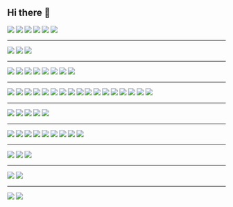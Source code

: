 ## Hi there 👋

<img src="https://img.shields.io/badge/ChatGPT-74aa9c?style=for-the-badge&logo=openai&logoColor=white" />  <img src="https://img.shields.io/badge/Wordpress-21759B?style=for-the-badge&logo=wordpress&logoColor=white" />  <img src="https://img.shields.io/badge/Amazon_AWS-FF9900?style=for-the-badge&logo=amazonaws&logoColor=white" />  <img src="https://img.shields.io/badge/Cloudflare-F38020?style=for-the-badge&logo=Cloudflare&logoColor=white" />  <img src="https://img.shields.io/badge/Google_Cloud-4285F4?style=for-the-badge&logo=google-cloud&logoColor=white" />  <img src="https://img.shields.io/badge/Vercel-000000?style=for-the-badge&logo=vercel&logoColor=white" />

<hr>
<img src="https://img.shields.io/badge/MongoDB-4EA94B?style=for-the-badge&logo=mongodb&logoColor=white" />  <img src="https://img.shields.io/badge/MySQL-005C84?style=for-the-badge&logo=mysql&logoColor=white" />  <img src="https://img.shields.io/badge/phpmyadmin-6C78AF?style=for-the-badge&logo=phpmyadmin&logoColor=white" />

<hr>
<img src="https://img.shields.io/badge/affinity%20desginer-%231B72BE.svg?style=for-the-badge&logo=affinity-designer&logoColor=white" />  <img src="https://img.shields.io/badge/affinity%20photo-%237E4DD2.svg?style=for-the-badge&logo=affinity-photo&logoColor=white" />  <img src="https://img.shields.io/badge/Canva-%2300C4CC.svg?&style=for-the-badge&logo=Canva&logoColor=white" />  <img src="https://img.shields.io/badge/Figma-F24E1E?style=for-the-badge&logo=figma&logoColor=white" />  <img src="https://img.shields.io/badge/gimp-5C5543?style=for-the-badge&logo=gimp&logoColor=white" />  <img src="https://img.shields.io/badge/Inkscape-000000?style=for-the-badge&logo=Inkscape&logoColor=white" />  <img src="https://img.shields.io/badge/Penpot-000000?style=for-the-badge&logo=penpot&logoColor=white" />  <img src="https://img.shields.io/badge/Pexels-05A081?style=for-the-badge&logo=pexels&logoColor=white" />

<hr>
<img src="https://img.shields.io/badge/Astro-0C1222?style=for-the-badge&logo=astro&logoColor=FDFDFE" />  <img src="https://img.shields.io/badge/Bootstrap-563D7C?style=for-the-badge&logo=bootstrap&logoColor=white" />  <img src="https://img.shields.io/badge/Codeigniter-EF4223?style=for-the-badge&logo=codeigniter&logoColor=white" />  <img src="https://img.shields.io/badge/Express%20js-000000?style=for-the-badge&logo=express&logoColor=white" />  <img src="https://img.shields.io/badge/firebase-ffca28?style=for-the-badge&logo=firebase&logoColor=black" />  <img src="https://img.shields.io/badge/GitHub%20Pages-222222?style=for-the-badge&logo=GitHub%20Pages&logoColor=white" />  <img src="https://img.shields.io/badge/Godot-478CBF?style=for-the-badge&logo=GodotEngine&logoColor=white" />  <img src="https://img.shields.io/badge/jQuery-0769AD?style=for-the-badge&logo=jquery&logoColor=white" />  <img src="https://img.shields.io/badge/next%20js-000000?style=for-the-badge&logo=nextdotjs&logoColor=white" />  <img src="https://img.shields.io/badge/Node%20js-339933?style=for-the-badge&logo=nodedotjs&logoColor=white" />  <img src="https://img.shields.io/badge/npm-CB3837?style=for-the-badge&logo=npm&logoColor=white" />  <img src="https://img.shields.io/badge/React-20232A?style=for-the-badge&logo=react&logoColor=61DAFB" />  <img src="https://img.shields.io/badge/React_Router-CA4245?style=for-the-badge&logo=react-router&logoColor=white" />  <img src="https://img.shields.io/badge/shadcn%2Fui-000000?style=for-the-badge&logo=shadcnui&logoColor=white" />  <img src="https://img.shields.io/badge/Tailwind_CSS-38B2AC?style=for-the-badge&logo=tailwind-css&logoColor=white" />  <img src="https://img.shields.io/badge/Vite-B73BFE?style=for-the-badge&logo=vite&logoColor=FFD62E" />  <img src="https://img.shields.io/badge/Xampp-F37623?style=for-the-badge&logo=xampp&logoColor=white" />

<hr>
<img src="https://img.shields.io/badge/Eclipse-2C2255?style=for-the-badge&logo=eclipse&logoColor=white" />  <img src="https://img.shields.io/badge/Notepad++-90E59A.svg?style=for-the-badge&logo=notepad%2B%2B&logoColor=black" />  <img src="https://img.shields.io/badge/sublime_text-%23575757.svg?&style=for-the-badge&logo=sublime-text&logoColor=important" />  <img src="https://img.shields.io/badge/Visual_Studio-5C2D91?style=for-the-badge&logo=visual%20studio&logoColor=white" />  <img src="https://img.shields.io/badge/Visual_Studio_Code-0078D4?style=for-the-badge&logo=visual%20studio%20code&logoColor=white" />

<hr>
<img src="https://img.shields.io/badge/CSS3-1572B6?style=for-the-badge&logo=css3&logoColor=white" />  <img src="https://img.shields.io/badge/HTML5-E34F26?style=for-the-badge&logo=html5&logoColor=white" />  <img src="https://img.shields.io/badge/%3C/%3E%20htmx-3D72D7?style=for-the-badge&logo=mysl&logoColor=white" />  <img src="hhttps://img.shields.io/badge/JavaScript-323330?style=for-the-badge&logo=javascript&logoColor=F7DF1E" />  <img src="https://img.shields.io/badge/json-5E5C5C?style=for-the-badge&logo=json&logoColor=white" />  <img src="https://img.shields.io/badge/PHP-777BB4?style=for-the-badge&logo=php&logoColor=white" />  <img src="https://img.shields.io/badge/TypeScript-007ACC?style=for-the-badge&logo=typescript&logoColor=white" />  <img src="https://img.shields.io/badge/Flutter-02569B?style=for-the-badge&logo=flutter&logoColor=white" />  <img src="https://img.shields.io/badge/React_Native-20232A?style=for-the-badge&logo=react&logoColor=61DAFB" />

<hr>
<img src="https://img.shields.io/badge/Google%20Docs-4285F4?style=for-the-badge&logo=google-docs&logoColor=white" />  <img src="https://img.shields.io/badge/Google%20Sheets-34A853?style=for-the-badge&logo=google-sheets&logoColor=white" />  <img src="https://img.shields.io/badge/Google%20Slides-FBBC04?style=for-the-badge&logo=google-slides&logoColor=black" />

<hr>
<img src="https://img.shields.io/badge/Android-3DDC84?style=for-the-badge&logo=android&logoColor=white" />  <img src="https://img.shields.io/badge/Windows_11-0078d4?style=for-the-badge&logo=windows-11&logoColor=white" />

<hr>
<img src="https://img.shields.io/badge/LinkedIn-0077B5?style=for-the-badge&logo=linkedin&logoColor=white" />
<img src="https://img.shields.io/badge/lenovo%20laptop-E2231A?style=for-the-badge&logo=lenovo&logoColor=white" />


